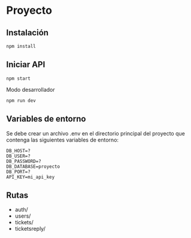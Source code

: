 # Proyecto

## Instalación

```
npm install 
```

## Iniciar API

```
npm start
```

Modo desarrollador
```
npm run dev
```

## Variables de entorno
Se debe crear un archivo .env en el directorio principal del proyecto que contenga las siguientes variables de entorno:
```
DB_HOST=?
DB_USER=?
DB_PASSWORD=?
DB_DATABASE=proyecto
DB_PORT=?
API_KEY=mi_api_key
```

## Rutas
- auth/
- users/
- tickets/
- ticketsreply/



